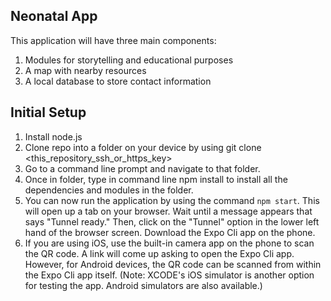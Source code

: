 Neonatal App
---------
This application will have three main components:
1. Modules for storytelling and educational purposes
1. A map with nearby resources 
1. A local database to store contact information

Initial Setup
---------
1. Install node.js
1. Clone repo into a folder on your device by using git clone <this_repository_ssh_or_https_key>
1. Go to a command line prompt and navigate to that folder.
1. Once in folder, type in command line npm install to install all the dependencies and modules in the folder.
1. You can now run the application by using the command `npm start`. This will open up a tab on your browser. Wait until a message appears that says "Tunnel ready." Then, click on the "Tunnel" option in the lower left hand of the browser screen.
Download the Expo Cli app on the phone.
1. If you are using iOS, use the built-in camera app on the phone to scan the QR code. A link will come up asking to open the Expo Cli app. However, for Android devices, the QR code can be scanned from within the Expo Cli app itself. (Note: XCODE's iOS simulator is another option for testing the app. Android simulators are also available.)

